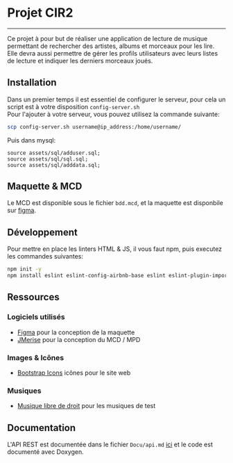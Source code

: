# Projet CIR2
------

Ce projet à pour but de réaliser une application de lecture de musique permettant de rechercher des artistes, albums et morceaux pour les lire.  
Elle devra aussi permettre de gérer les profils utilisateurs avec leurs listes de lecture et indiquer les derniers morceaux joués.  

## Installation

Dans un premier temps il est essentiel de configurer le serveur, pour cela un script est à votre disposition `config-server.sh`  
Pour l'ajouter à votre serveur, vous pouvez utilisez la commande suivante:  
```bash
scp config-server.sh username@ip_address:/home/username/ 
```

Puis dans mysql:
```mysql
source assets/sql/adduser.sql;
source assets/sql/sql.sql;
source assets/sql/adddata.sql;
```

## Maquette & MCD

Le MCD est disponible sous le fichier `bdd.mcd`, et la maquette est disponbile sur [figma](https://www.figma.com/file/iWuCapQ3FRZmkkparAza9k/Projet-CIR2?type=design&node-id=0%3A1&t=uJOvn6MFgd1tnlXz-1).

## Développement

Pour mettre en place les linters HTML & JS, il vous faut npm, puis executez les commandes suivantes:

```bash
npm init -y
npm install eslint eslint-config-airbnb-base eslint eslint-plugin-import htmlhint
```

## Ressources

### Logiciels utilisés 

- [Figma](https://www.figma.com/) pour la conception de la maquette  
- [JMerise](https://www.jfreesoft.com/JMerise/) pour la conception du MCD / MPD  

### Images & Icônes

- [Bootstrap Icons](https://icons.getbootstrap.com/) icônes pour le site web  

### Musiques

- [Musique libre de droit](https://pixabay.com/music/search/cc0/) pour les musiques de test  

## Documentation

L'API REST est documentée dans le fichier `Docu/api.md` [ici](Docu/api.md) et le code est documenté avec Doxygen. 